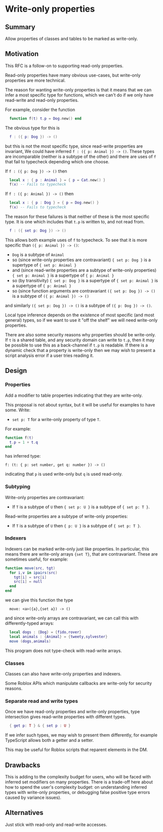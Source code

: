 # Write-only properties

## Summary

Allow properties of classes and tables to be marked as write-only.

## Motivation

This RFC is a follow-on to supporting read-only properties.

Read-only properties have many obvious use-cases, but write-only properties
are more technical.

The reason for wanting write-only properties is that it means
that we can infer a most specific type for functions, which we can't do if
we only have read-write and read-only properties.

For example, consider the function
```lua
  function f(t) t.p = Dog.new() end
```

The obvious type for this is
```lua
  f : ({ p: Dog }) -> ()
```

but this is not the most specific type, since read-write properties
are invariant, We could have inferred `f : ({ p: Animal }) -> ()`.
These types are incomparable (neither is a subtype of the other)
and there are uses of `f` that fail to typecheck depending which one choose.

If `f : ({ p: Dog }) -> ()` then
```lua
  local x : { p : Animal } = { p = Cat.new() }
  f(x) -- Fails to typecheck
```

If `f : ({ p: Animal }) -> ()` then
```lua
  local x : { p : Dog } = { p = Dog.new() }
  f(x) -- Fails to typecheck
```

The reason for these failures is that neither of these is the most
specific type. It is one which includes that `t.p` is written to, and
not read from.
```lua
  f : ({ set p: Dog }) -> ()
```

This allows both example uses of `f` to typecheck. To see that it is more specific than `({ p: Animal }) -> ()`:

* `Dog` is a subtype of `Animal`
* so (since write-only properties are contravariant) `{ set p: Dog }` is a supertype of `{ set p: Animal }`
* and (since read-write properties are a subtype of write-only properties)  `{ set p: Animal }` is a supertype of `{ p: Animal }`
* so (by transitivity)  `{ set p: Dog }` is a supertype of `{ set p: Animal }` is a supertype of `{ p: Animal }`
* so (since function arguments are contravariant `({ set p: Dog }) -> ()` is a subtype of `({ p: Animal }) -> ()`

and similarly `({ set p: Dog }) -> ()` is a subtype of `({ p: Dog }) -> ()`.

Local type inference depends on the existence of most specific (and most general) types,
so if we want to use it "off the shelf" we will need write-only properties.

There are also some security reasons why properties should be
write-only. If `t` is a shared table, and any security domain can
write to `t.p`, then it may be possible to use this as a back-channel
if `t.p` is readable. If there is a dynamic check that a property is
write-only then we may wish to present a script analysis error if a
user tries reading it.

## Design

### Properties

Add a modifier to table properties indicating that they are write-only.

This proposal is not about syntax, but it will be useful for examples to have some. Write:

* `set p: T` for a write-only property of type `T`.

For example:
```lua
function f(t)
  t.p = 1 + t.q
end
```
has inferred type:
```
f: (t: { p: set number, get q: number }) -> ()
```
indicating that `p` is used write-only but `q` is used read-only.

### Subtyping

Write-only properties are contravariant:

* If `T` is a subtype of `U` then `{ set p: U }` is a subtype of `{ set p: T }`.

Read-write properties are a subtype of write-only properties:

* If `T` is a subtype of `U` then `{ p: U }` is a subtype of `{ set p: T }`.

### Indexers

Indexers can be marked write-only just like properties. In
particular, this means there are write-only arrays `{set T}`, that are
contravariant. These are sometimes useful, for example:

```lua
function move(src, tgt)
  for i,v in ipairs(src)
    tgt[i] = src[i]
    src[i] = null
  end
end
```

we can give this function the type
```
  move: <a>({a},{set a}) -> ()
```

and since write-only arrays are contravariant, we can call this with differently-typed
arrays:
```lua
  local dogs : {Dog} = {fido,rover}
  local animals : {Animal} = {tweety,sylvester}
  move (dogs,animals)
```

This program does not type-check with read-write arrays.

### Classes

Classes can also have write-only properties and indexers.

Some Roblox APIs which manipulate callbacks are write-only for security reasons.

### Separate read and write types

Once we have read-only properties and write-only properties, type intersection
gives read-write properties with different types.

```lua
  { get p: T } & { set p : U }
```

If we infer such types, we may wish to present them differently, for
example TypeScript allows both a getter and a setter.

This may be useful for Roblox scripts that reparent elements in the DM.

## Drawbacks

This is adding to the complexity budget for users, who will be faced
with inferred set modifiers on many properties.  There is a trade-off
here about how to spend the user's complexity budget: on understanding
inferred types with write-only properties, or debugging false positive
type errors caused by variance issues).

## Alternatives

Just stick with read-only and read-write accesses.

